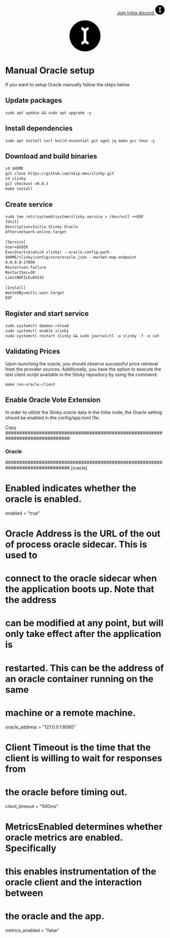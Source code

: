 <p style="font-size:14px" align="right">
<a href="https://discord.gg/initia" target="_blank">Join Initia discord <img src="https://github.com/Vitek7373/testnet_manual/blob/main/Initia/initia.png" width="30"/></a>
</p>


<p align="center">
  <img height="100" height="auto" src="https://github.com/Vitek7373/testnet_manual/blob/main/Initia/initia.png">
</p>

# Manual Oracle setup
If you want to setup Oracle manually follow the steps below


## Update packages
```
sudo apt update && sudo apt upgrade -y
```

## Install dependencies
```
sudo apt install curl build-essential git wget jq make gcc tmux -y
```

## Download and build binaries
```
cd $HOME
git clone https://github.com/skip-mev/slinky.git
cd slinky
git checkout v0.4.3
make install
```

## Create service
```
sudo tee /etc/systemd/system/slinky.service > /dev/null <<EOF
[Unit]
Description=Initia Slinky Oracle
After=network-online.target

[Service]
User=$USER
ExecStart=$(which slinky) --oracle-config-path $HOME/slinky/config/core/oracle.json --market-map-endpoint 0.0.0.0:17090
Restart=on-failure
RestartSec=30
LimitNOFILE=65535

[Install]
WantedBy=multi-user.target
EOF
```

## Register and start service
```
sudo systemctl daemon-reload
sudo systemctl enable slinky
sudo systemctl restart slinky && sudo journalctl -u slinky -f -o cat
```

## Validating Prices
Upon launching the oracle, you should observe successful price retrieval from the provider sources. Additionally, you have the option to execute the test client script available in the Slinky repository by using the command:

```
make run-oracle-client
```
## Enable Oracle Vote Extension
In order to utilize the Slinky oracle data in the Initia node, the Oracle setting should be enabled in the config/app.toml file.

Copy
###############################################################################
###                                  Oracle                                 ###
###############################################################################
[oracle]
# Enabled indicates whether the oracle is enabled.
enabled = "true"

# Oracle Address is the URL of the out of process oracle sidecar. This is used to
# connect to the oracle sidecar when the application boots up. Note that the address
# can be modified at any point, but will only take effect after the application is
# restarted. This can be the address of an oracle container running on the same
# machine or a remote machine.
oracle_address = "127.0.0.1:8080"

# Client Timeout is the time that the client is willing to wait for responses from 
# the oracle before timing out.
client_timeout = "500ms"

# MetricsEnabled determines whether oracle metrics are enabled. Specifically
# this enables instrumentation of the oracle client and the interaction between
# the oracle and the app.
metrics_enabled = "false"
